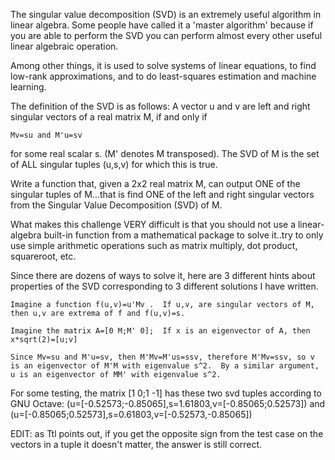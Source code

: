 

The singular value decomposition (SVD) is an extremely useful algorithm in linear algebra. Some people have called it a 'master algorithm' because if you are able to perform the SVD you can perform almost every other useful linear algebraic operation.

Among other things, it is used to solve systems of linear equations, to find low-rank approximations, and to do least-squares estimation and machine learning.

The definition of the SVD is as follows: A vector u and v are left and right singular vectors of a real matrix M, if and only if

    Mv=su and M'u=sv

for some real scalar s. (M' denotes M transposed). The SVD of M is the set of ALL singular tuples (u,s,v) for which this is true.

Write a function that, given a 2x2 real matrix M, can output ONE of the singular tuples of M...that is find ONE of the left and right singular vectors from the Singular Value Decomposition (SVD) of M.

What makes this challenge VERY difficult is that you should not use a linear-algebra built-in function from a mathematical package to solve it..try to only use simple arithmetic operations such as matrix multiply, dot product, squareroot, etc.

Since there are dozens of ways to solve it, here are 3 different hints about properties of the SVD corresponding to 3 different solutions I have written.

    Imagine a function f(u,v)=u'Mv .  If u,v, are singular vectors of M, then u,v are extrema of f and f(u,v)=s.
    
    Imagine the matrix A=[0 M;M' 0];  If x is an eigenvector of A, then x*sqrt(2)=[u;v]
    
    Since Mv=su and M'u=sv, then M'Mv=M'us=ssv, therefore M'Mv=ssv, so v is an eigenvector of M'M with eigenvalue s^2.  By a similar argument, u is an eigenvector of MM' with eigenvalue s^2.

For some testing, the matrix [1 0;1 -1] has these two svd tuples according to GNU Octave: (u=[-0.52573;-0.85065],s=1.61803,v=[-0.85065;0.52573]) and (u=[-0.85065;0.52573],s=0.61803,v=[-0.52573,-0.85065])

EDIT: as Ttl points out, if you get the opposite sign from the test case on the vectors in a tuple it doesn't matter, the answer is still correct.

